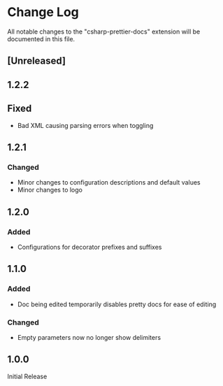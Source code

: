 # Change Log

All notable changes to the "csharp-prettier-docs" extension will be documented in this file.

## [Unreleased]

## 1.2.2

## Fixed

- Bad XML causing parsing errors when toggling

## 1.2.1

### Changed

- Minor changes to configuration descriptions and default values
- Minor changes to logo

## 1.2.0

### Added

- Configurations for decorator prefixes and suffixes

## 1.1.0

### Added

- Doc being edited temporarily disables pretty docs for ease of editing

### Changed

- Empty parameters now no longer show delimiters

## 1.0.0

Initial Release
